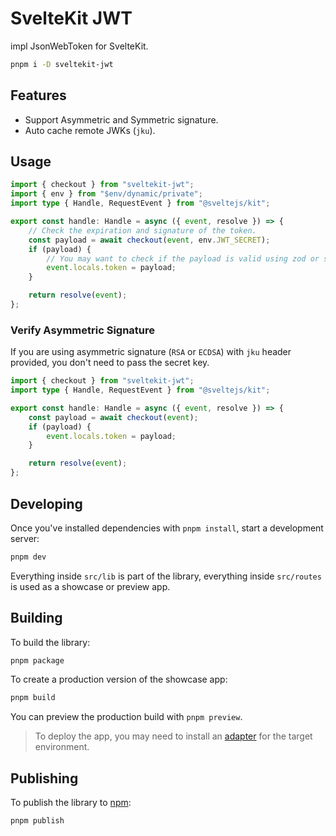# SvelteKit JWT

impl JsonWebToken for SvelteKit.

```sh
pnpm i -D sveltekit-jwt
```

## Features

- Support Asymmetric and Symmetric signature.
- Auto cache remote JWKs (`jku`).

## Usage

```ts
import { checkout } from "sveltekit-jwt";
import { env } from "$env/dynamic/private";
import type { Handle, RequestEvent } from "@sveltejs/kit";

export const handle: Handle = async ({ event, resolve }) => {
    // Check the expiration and signature of the token.
    const payload = await checkout(event, env.JWT_SECRET);
    if (payload) {
        // You may want to check if the payload is valid using zod or something.
        event.locals.token = payload;
    }

    return resolve(event);
};
```

### Verify Asymmetric Signature

If you are using asymmetric signature (`RSA` or `ECDSA`) with `jku` header provided, you don't need to pass the secret key.

```ts
import { checkout } from "sveltekit-jwt";
import type { Handle, RequestEvent } from "@sveltejs/kit";

export const handle: Handle = async ({ event, resolve }) => {
    const payload = await checkout(event);
    if (payload) {
        event.locals.token = payload;
    }

    return resolve(event);
};
```

## Developing

Once you've installed dependencies with `pnpm install`, start a development server:

```bash
pnpm dev
```

Everything inside `src/lib` is part of the library, everything inside `src/routes` is used as a showcase or preview app.

## Building

To build the library:

```bash
pnpm package
```

To create a production version of the showcase app:

```bash
pnpm build
```

You can preview the production build with `pnpm preview`.

> To deploy the app, you may need to install an [adapter](https://kit.svelte.dev/docs/adapters) for the target environment.

## Publishing

To publish the library to [npm](https://www.npmjs.com):

```bash
pnpm publish
```
